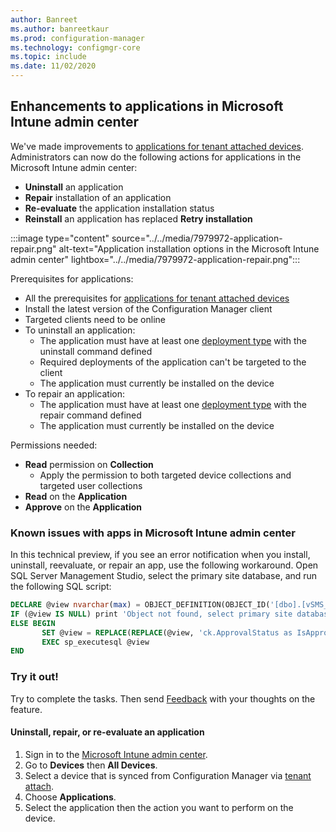 ```yaml
---
author: Banreet
ms.author: banreetkaur
ms.prod: configuration-manager
ms.technology: configmgr-core
ms.topic: include
ms.date: 11/02/2020
---
```


## <a name="bkmk_apps"></a> Enhancements to applications in Microsoft Intune admin center
<!--7979972, 8227649-->

We've made improvements to [applications for tenant attached devices](../../../../../tenant-attach/applications.md). Administrators can now do the following actions for applications in the Microsoft Intune admin center:

- **Uninstall** an application
- **Repair** installation of an application
- **Re-evaluate** the application installation status
- **Reinstall** an application has replaced **Retry installation**

:::image type="content" source="../../media/7979972-application-repair.png" alt-text="Application installation options in the Microsoft Intune admin center" lightbox="../../media/7979972-application-repair.png":::

Prerequisites for applications:

- All the prerequisites for [applications for tenant attached devices](../../../../../tenant-attach/applications.md)
- Install the latest version of the Configuration Manager client
- Targeted clients need to be online
- To uninstall an application:
   - The application must have at least one [deployment type](../../../../../apps/deploy-use/create-applications.md#start-the-create-deployment-type-wizard) with the uninstall command defined
   - Required deployments of the application can't be targeted to the client
   - The application must currently be installed on the device
- To repair an application:
   - The application must have at least one [deployment type](../../../../../apps/deploy-use/create-applications.md#start-the-create-deployment-type-wizard) with the repair command defined
   - The application must currently be installed on the device

Permissions needed:

- **Read** permission on **Collection**
   - Apply the permission to both targeted device collections and targeted user collections
- **Read** on the **Application**
- **Approve** on the **Application**

### Known issues with apps in Microsoft Intune admin center
<!--8699417-->
In this technical preview, if you see an error notification when you install, uninstall, reevaluate, or repair an app, use the following workaround. Open SQL Server Management Studio, select the primary site database, and run the following SQL script:

```sql
DECLARE @view nvarchar(max) = OBJECT_DEFINITION(OBJECT_ID('[dbo].[vSMS_CombinedDeviceResources]'));
IF (@view IS NULL) print 'Object not found, select primary site database and re-run script'
ELSE BEGIN
       SET @view = REPLACE(REPLACE(@view, 'ck.ApprovalStatus as IsApproved', '(CASE WHEN ck.ApprovalStatus = 2 OR ck.ApprovalStatus = 3 THEN 1 ELSE ck.ApprovalStatus END) as IsApproved'), 'CREATE VIEW', 'ALTER VIEW')
       EXEC sp_executesql @view
END
```

### Try it out!

Try to complete the tasks. Then send [Feedback](../../technical-preview-2003.md#bkmk_feedback) with your thoughts on the feature.

#### Uninstall, repair, or re-evaluate an application

1. Sign in to the [Microsoft Intune admin center](https://endpoint.microsoft.com).
1. Go to **Devices** then **All Devices**.
1. Select a device that is synced from Configuration Manager via [tenant attach](../../../../../tenant-attach/device-sync-actions.md).
1. Choose **Applications**.
1. Select the application then the action you want to perform on the device.


